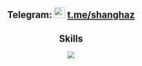 <h2 align="center">Telegram: <img src="https://cdn5.telegram-cdn.org/file/BFBidigM8D7mOXL6kqO6DimNIjQupyfrdyGe84lE3HPb_R2u2B32IWx2JIDBnWHi62AKUKBJwsUUrdPBTywkc_msPWauAEeq_zQpoDcRVMkUE3H0Yc701ZUguAu8eTwjOQGeh63_IrsSiu4rnG5FcI8pks1rOkmbVVs6ENyKZSKbgFiIrGeGU83CfIAqzTa9ULvwSwpwtNuWipnoJP2QNJRprNgAFze7tiV7kLIJkWkRkKn5LfVz3AoN0ek8-WLun1o5baOf5_4rokSwoZ3KhD5ojH8uKaC4eDcTQZJaXKmZJFdTagBW231gHTf7-_0B8fFbAaqGCqYV4vRNBlOh5Q.jpg" height="25px"> <a href="https://t.me/shanghaz">t.me/shanghaz</a></h2>
<h2 align="center">Skills </h2>
<p align="center">
  <a href="https://skillicons.dev">
    <img src="https://skillicons.dev/icons?i=python,nodejs,php,vscode,js,css,html,ai,ps" />
  </a>
</p>
<p href="https://github.com/s0ckd3" align="center">
    <img alt="" src=https://github-readme-stats.vercel.app/api?username=s0ckd3&show_icons=true&theme=tokyonight>
</p>
